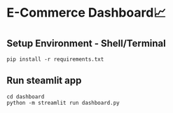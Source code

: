 #  E-Commerce Dashboard📈



## Setup Environment - Shell/Terminal
```
pip install -r requirements.txt
```

## Run steamlit app
```
cd dashboard
python -m streamlit run dashboard.py
```